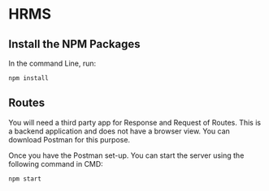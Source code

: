 # HRMS

## Install the NPM Packages
In the command Line, run:
````
npm install
````
## Routes
You will need a third party app for Response and Request of Routes. This is a backend application and does not have a browser view. You can download Postman for this purpose. 

Once you have the Postman set-up. You can start the server using the following command in CMD:

````
npm start
````